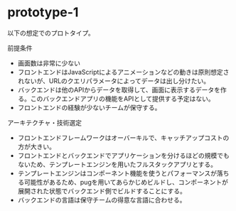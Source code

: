 # prototype-1

以下の想定でのプロトタイプ。

前提条件
- 画面数は非常に少ない
- フロントエンドはJavaScriptによるアニメーションなどの動きは原則想定されないが、URLのクエリパラメータによってデータは出し分けたい。
- バックエンドは他のAPIからデータを取得して、画面に表示するデータを作る。このバックエンドアプリの機能をAPIとして提供する予定はない。
- フロントエンドの経験が少ないチームが保守する。

アーキテクチャ・技術選定
- フロントエンドフレームワークはオーバーキルで、キャッチアップコストの方が大きい。
- フロントエンドとバックエンドでアプリケーションを分けるほどの規模でもないため、テンプレートエンジンを用いたフルスタックアプリとする。
- テンプレートエンジンはコンポーネント機能を使うとパフォーマンスが落ちる可能性があるため、pugを用いてあらかじめビルドし、コンポーネントが展開された状態でバックエンド側でビルドすることにする。
- バックエンドの言語は保守チームの得意な言語に合わせる。